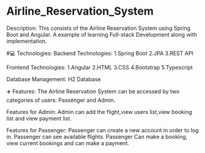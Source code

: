 # Airline_Reservation_System
Description:
This consists of the Airline Reservation System using Spring Boot and Angular. A example of learning Full-stack Development along with implementation.

#💻 Technologies:
Backend Technologies:
1.Spring Boot
2.JPA
3.REST API

Frontend Technologies:
1.Angular
2.HTML
3.CSS
4.Bootstrap
5.Typescript


Database Management:
H2 Database

✈️ Features:
The Airline Reservation System can be accessed by two categories of users: Passenger and Admin.

Features for Admin:
Admin can add the flight,view users list,view booking list and view payment list.

Features for Passenger:
Passenger can create a new account in order to log in.
Passenger can see available flights.
Passenger Can make a booking, view current bookings and can make a payment.


